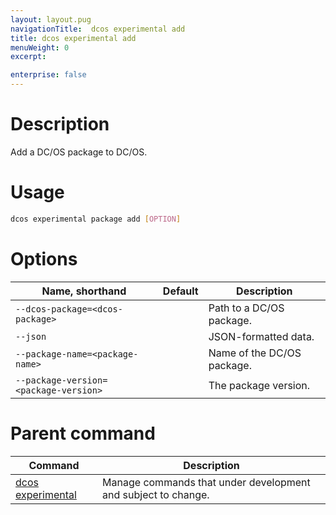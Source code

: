 ```yaml
---
layout: layout.pug
navigationTitle:  dcos experimental add
title: dcos experimental add
menuWeight: 0
excerpt:

enterprise: false
---
```


<!-- This source repo for this topic is https://github.com/dcos/dcos-docs -->

    
# Description
Add a DC/OS package to DC/OS.

# Usage

```bash
dcos experimental package add [OPTION]
```

# Options

| Name, shorthand | Default | Description |
|---------|-------------|-------------|
| `--dcos-package=<dcos-package>`   |             | Path to a DC/OS package. |
| `--json`   |             |  JSON-formatted data. |
| `--package-name=<package-name>`   |             | Name of the DC/OS package. |
| `--package-version=<package-version>`   |             | The package version. |

# Parent command

| Command | Description |
|---------|-------------|
| [dcos experimental](/mesosphere/dcos/1.9/cli/command-reference/dcos-experimental/)   |  Manage commands that under development and subject to change. |  
